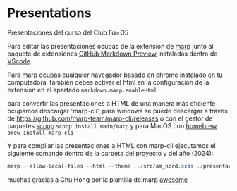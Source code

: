 # Presentations
Presentaciones del curso del Club Γα=Ω5

Para editar las presentaciones ocupas de la extensión de [marp](https://marketplace.visualstudio.com/items?itemName=marp-team.marp-vscode) junto al paquete de extensiones [GitHub Markdown Preview](https://marketplace.visualstudio.com/items?itemName=bierner.github-markdown-preview) instaladas dentro de [VScode](https://code.visualstudio.com/Download).

Para marp ocupas cualquier navegador basado en chrome instalado en tu computadora, también debes activar el html en la configuración de la extension en el apartado `markdown.marp.enableHtml` 

para convertir las presentaciones a HTML de una manera más eficiente ocupamos descargar 'marp-cli', para windows se puede descargar a través de <https://github.com/marp-team/marp-cli/releases> o con el gestor de paquetes [scoop](https://scoop.sh/#/) `scoop install main/marp` y para MacOS con [homebrew](https://brew.sh/) `brew install marp-cli`
 
Y para compilar las presentaciones a HTML con marp-cli ejecutamos el siguiente comando dentro de la carpeta del proyecto y del año (2024): 
```powershell
marp --allow-local-files --html --theme ../src/am_nord.scss ./presentacion.md
```

muchas gracias a Chu Hong por la plantilla de marp [awesome](https://github.com/favourhong/Awesome-Marp/tree/main)